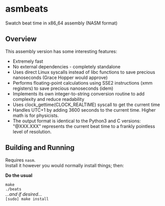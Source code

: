 # asmbeats
Swatch beat time in x86_64 assembly (NASM format)

## Overview
This assembly version has some interesting features:
* Extremely fast
* No external dependencies - completely standalone
* Uses direct Linux syscalls instead of libc functions to save precious nanoseconds (Grace Hopper would approve)
* Performs floating-point calculations using SSE2 instructions (xmm registers) to save precious nanoseconds (idem)
* Implements its own integer-to-string conversion routine to add complexity and reduce readability
* Uses clock_gettime(CLOCK_REALTIME) syscall to get the current time
* Handles UTC+1 by adding 3600 seconds to the current time. Higher math is for physicists.
* The output format is identical to the Python3 and C versions: "@XXX.XXX" represents the current beat time to a frankly pointless level of resolution.

## Building and Running
Requires `nasm`.  
Install it however you would normally install things; then:  

**Do the usual**  

`make`  
`./beats`  
*...and if desired...*  
`[sudo] make install`
